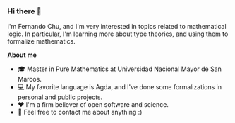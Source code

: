 ### Hi there 👋

I'm Fernando Chu, and I'm very interested in topics related to mathematical logic. In particular, I'm learning more about type theories, and using them to formalize mathematics.

**About me**

- 🎓 Master in Pure Mathematics at Universidad Nacional Mayor de San Marcos.
- 💻 My favorite language is Agda, and I've done some formalizations in personal and public projects.
- ❤️ I'm a firm believer of open software and science.
- 💬 Feel free to contact me about anything :)
